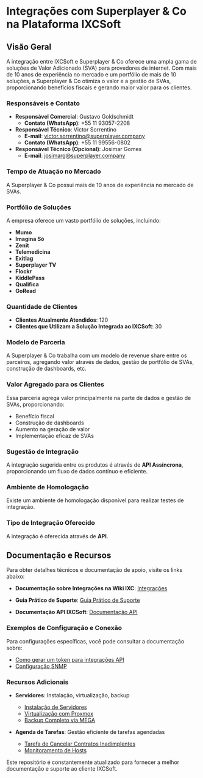 # Integrações com Superplayer & Co na Plataforma IXCSoft

## Visão Geral

A integração entre IXCSoft e Superplayer & Co oferece uma ampla gama de soluções de Valor Adicionado (SVA) para provedores de internet. Com mais de 10 anos de experiência no mercado e um portfólio de mais de 10 soluções, a Superplayer & Co otimiza o valor e a gestão de SVAs, proporcionando benefícios fiscais e gerando maior valor para os clientes.

### Responsáveis e Contato

- **Responsável Comercial**: Gustavo Goldschmidt
  - **Contato (WhatsApp)**: +55 11 93057-2208
- **Responsável Técnico**: Victor Sorrentino
  - **E-mail**: victor.sorrentino@superplayer.company
  - **Contato (WhatsApp)**: +55 11 99556-0802
- **Responsável Técnico (Opcional)**: Josimar Gomes
  - **E-mail**: josimarg@superplayer.company

### Tempo de Atuação no Mercado

A Superplayer & Co possui mais de 10 anos de experiência no mercado de SVAs.

### Portfólio de Soluções

A empresa oferece um vasto portfólio de soluções, incluindo:
- **Mumo**
- **Imagina Só**
- **Zenit**
- **Telemedicina**
- **Exitlag**
- **Superplayer TV**
- **Flockr**
- **KiddlePass**
- **Qualifica**
- **GoRead**

### Quantidade de Clientes

- **Clientes Atualmente Atendidos**: 120
- **Clientes que Utilizam a Solução Integrada ao IXCSoft**: 30

### Modelo de Parceria

A Superplayer & Co trabalha com um modelo de revenue share entre os parceiros, agregando valor através de dados, gestão de portfólio de SVAs, construção de dashboards, etc.

### Valor Agregado para os Clientes

Essa parceria agrega valor principalmente na parte de dados e gestão de SVAs, proporcionando:
- Benefício fiscal
- Construção de dashboards
- Aumento na geração de valor
- Implementação eficaz de SVAs

### Sugestão de Integração

A integração sugerida entre os produtos é através de **API Assíncrona**, proporcionando um fluxo de dados contínuo e eficiente.

### Ambiente de Homologação

Existe um ambiente de homologação disponível para realizar testes de integração.

### Tipo de Integração Oferecido

A integração é oferecida através de **API**.

## Documentação e Recursos

Para obter detalhes técnicos e documentação de apoio, visite os links abaixo:

- **Documentação sobre Integrações na Wiki IXC**: [Integrações](https://wiki.ixcsoft.com.br/pt-br/Provedor/Integra%C3%A7%C3%B5es/Integra%C3%A7%C3%B5es)

- **Guia Prático de Suporte**: [Guia Prático de Suporte](https://wiki.ixcsoft.com.br/pt-br/Guia_Pratico_de_Suporte)

- **Documentação API IXCSoft**: [Documentação API](https://wiki.ixcsoft.com.br/pt-br/API/Documenta%C3%A7%C3%A3o_API)

### Exemplos de Configuração e Conexão

Para configurações específicas, você pode consultar a documentação sobre:
- [Como gerar um token para integrações API](https://wiki.ixcsoft.com.br/pt-br/API/como_gerar_um_token_para_integra%C3%A7%C3%B5es_API)
- [Configuração SNMP](https://wiki.ixcsoft.com.br/pt-br/Provedor/Integra%C3%A7%C3%B5es/Configura%C3%A7%C3%A3o_SNMP)

### Recursos Adicionais

- **Servidores**: Instalação, virtualização, backup
  - [Instalação de Servidores](https://wiki.ixcsoft.com.br/pt-br/Servidores/Instalacao)
  - [Virtualização com Proxmox](https://wiki.ixcsoft.com.br/pt-br/Servidores/Virtualiza%C3%A7%C3%A3o/Proxmox)
  - [Backup Completo via MEGA](https://wiki.ixcsoft.com.br/pt-br/Ferramentas/Agenda_de_Tarefas/Backup_completo_via_MEGA)

- **Agenda de Tarefas**: Gestão eficiente de tarefas agendadas
  - [Tarefa de Cancelar Contratos Inadimplentes](https://wiki.ixcsoft.com.br/pt-br/Ferramentas/Agenda_de_Tarefas/Tarefa_de_Cancelar_contratos_inadimplentes)
  - [Monitoramento de Hosts](https://wiki.ixcsoft.com.br/pt-br/Provedor/Monitoramento_de_ping/Monitoramento_hosts)

Este repositório é constantemente atualizado para fornecer a melhor documentação e suporte ao cliente IXCSoft.